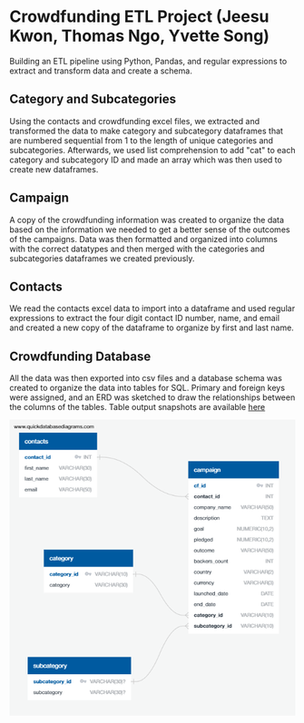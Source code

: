 # Crowdfunding ETL Project (Jeesu Kwon, Thomas Ngo, Yvette Song)
Building an ETL pipeline using Python, Pandas, and regular expressions to extract and transform data and create a schema.

## Category and Subcategories
Using the contacts and crowdfunding excel files, we extracted and transformed the data to make category and subcategory dataframes that are numbered sequential from 1 to the length of unique categories and subcategories. Afterwards, we used list comprehension to add "cat" to each category and subcategory ID and made an array which was then used to create new dataframes.

## Campaign
A copy of the crowdfunding information was created to organize the data based on the information we needed to get a better sense of the outcomes of the campaigns. Data was then formatted and organized into columns with the correct datatypes and then merged with the categories and subcategories dataframes we created previously.

## Contacts
We read the contacts excel data to import into a dataframe and used regular expressions to extract the four digit contact ID number, name, and email and created a new copy of the dataframe to organize by first and last name.

## Crowdfunding Database
All the data was then exported into csv files and a database schema was created to organize the data into tables for SQL. Primary and foreign keys were assigned, and an ERD was sketched to draw the relationships between the columns of the tables. Table output snapshots are available [here](https://github.com/thomasjngo/Crowdfunding-ETL-Project/tree/main/Table%20Outputs)


![Alt text](https://github.com/thomasjngo/Crowdfunding-ETL-Project/blob/main/ERD.png?raw=true)
